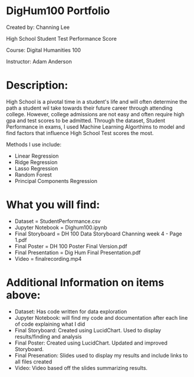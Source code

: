 # DigHum100 Portfolio

Created by: Channing Lee

High School Student Test Performance Score

Course: Digital Humanities 100

Instructor: Adam Anderson


# Description: 
High School is a pivotal time in a student's life and will often determine the path a student wil take towards their future career through attending college.  However, college admissions are not easy and often require high gpa and test scores to be admitted. Through the dataset, Student Performance in exams, I used Machine Learning Algorthims to model and find factors that influence High School Test scores the most.

Methods I use include:
- Linear Regression
- Ridge Regression
- Lasso Regression
- Random Forest
- Principal Components Regression




# What you will find:
- Dataset = StudentPerformance.csv
- Jupyter Notebook = Dighum100.ipynb
- Final Storyboard = DH 100 Data Storyboard Channing week 4 - Page 1.pdf
- Final Poster = DH 100 Poster Final Version.pdf
- Final Presentation = Dig Hum Final Presentation.pdf
- Video = finalrecording.mp4


# Additional Information on items above:
- Dataset: Has code written for data exploration
- Jupyter Notebook: will find my code and documentation after each line of code explaining what I did
- Final Storyboard: Created using LucidChart. Used to display results/finding and analysis
- Final Poster: Created using LucidChart. Updated and improved Storyboard.
- Final Presenation: Slides used to display my results and include links to all files created
- Video: Video based off the slides summarizing results. 





